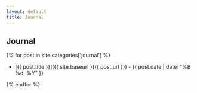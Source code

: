 ```yaml
---
layout: default
title: Journal
---
```


## Journal

{% for post in site.categories['journal'] %}

- [{{ post.title }}]({{ site.baseurl }}{{ post.url }}) - {{ post.date | date: "%B %d, %Y" }}

{% endfor %}
